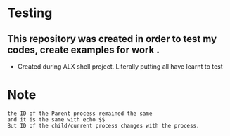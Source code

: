 # Testing

## This repository was created in order to test my codes, create examples for work .
*	Created during ALX shell project.
	Literally putting all have learnt to test

# Note
	the ID of the Parent process remained the same
	and it is the same with echo $$
	But ID of the child/current process changes with the process.

